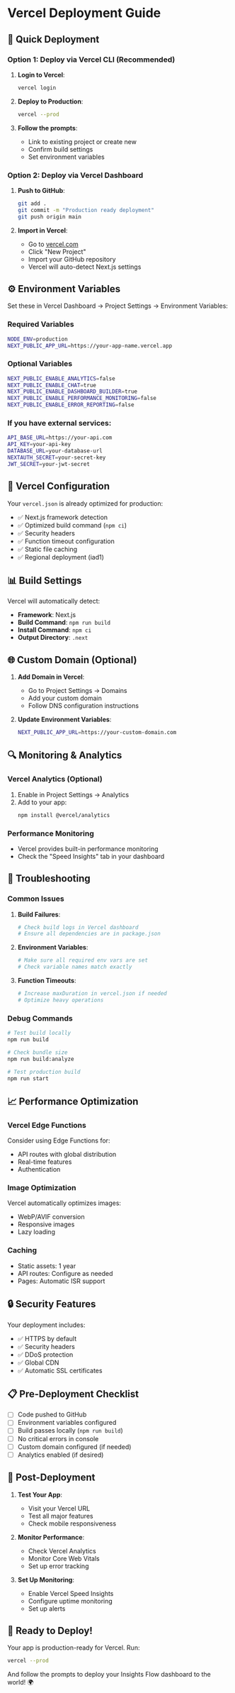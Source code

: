 # Vercel Deployment Guide

## 🚀 Quick Deployment

### Option 1: Deploy via Vercel CLI (Recommended)

1. **Login to Vercel**:
   ```bash
   vercel login
   ```

2. **Deploy to Production**:
   ```bash
   vercel --prod
   ```

3. **Follow the prompts**:
   - Link to existing project or create new
   - Confirm build settings
   - Set environment variables

### Option 2: Deploy via Vercel Dashboard

1. **Push to GitHub**:
   ```bash
   git add .
   git commit -m "Production ready deployment"
   git push origin main
   ```

2. **Import in Vercel**:
   - Go to [vercel.com](https://vercel.com)
   - Click "New Project"
   - Import your GitHub repository
   - Vercel will auto-detect Next.js settings

## ⚙️ Environment Variables

Set these in Vercel Dashboard → Project Settings → Environment Variables:

### Required Variables
```bash
NODE_ENV=production
NEXT_PUBLIC_APP_URL=https://your-app-name.vercel.app
```

### Optional Variables
```bash
NEXT_PUBLIC_ENABLE_ANALYTICS=false
NEXT_PUBLIC_ENABLE_CHAT=true
NEXT_PUBLIC_ENABLE_DASHBOARD_BUILDER=true
NEXT_PUBLIC_ENABLE_PERFORMANCE_MONITORING=false
NEXT_PUBLIC_ENABLE_ERROR_REPORTING=false
```

### If you have external services:
```bash
API_BASE_URL=https://your-api.com
API_KEY=your-api-key
DATABASE_URL=your-database-url
NEXTAUTH_SECRET=your-secret-key
JWT_SECRET=your-jwt-secret
```

## 🔧 Vercel Configuration

Your `vercel.json` is already optimized for production:

- ✅ Next.js framework detection
- ✅ Optimized build command (`npm ci`)
- ✅ Security headers
- ✅ Function timeout configuration
- ✅ Static file caching
- ✅ Regional deployment (iad1)

## 📊 Build Settings

Vercel will automatically detect:
- **Framework**: Next.js
- **Build Command**: `npm run build`
- **Install Command**: `npm ci`
- **Output Directory**: `.next`

## 🌐 Custom Domain (Optional)

1. **Add Domain in Vercel**:
   - Go to Project Settings → Domains
   - Add your custom domain
   - Follow DNS configuration instructions

2. **Update Environment Variables**:
   ```bash
   NEXT_PUBLIC_APP_URL=https://your-custom-domain.com
   ```

## 🔍 Monitoring & Analytics

### Vercel Analytics (Optional)
1. Enable in Project Settings → Analytics
2. Add to your app:
   ```bash
   npm install @vercel/analytics
   ```

### Performance Monitoring
- Vercel provides built-in performance monitoring
- Check the "Speed Insights" tab in your dashboard

## 🚨 Troubleshooting

### Common Issues

1. **Build Failures**:
   ```bash
   # Check build logs in Vercel dashboard
   # Ensure all dependencies are in package.json
   ```

2. **Environment Variables**:
   ```bash
   # Make sure all required env vars are set
   # Check variable names match exactly
   ```

3. **Function Timeouts**:
   ```bash
   # Increase maxDuration in vercel.json if needed
   # Optimize heavy operations
   ```

### Debug Commands
```bash
# Test build locally
npm run build

# Check bundle size
npm run build:analyze

# Test production build
npm run start
```

## 📈 Performance Optimization

### Vercel Edge Functions
Consider using Edge Functions for:
- API routes with global distribution
- Real-time features
- Authentication

### Image Optimization
Vercel automatically optimizes images:
- WebP/AVIF conversion
- Responsive images
- Lazy loading

### Caching
- Static assets: 1 year
- API routes: Configure as needed
- Pages: Automatic ISR support

## 🔒 Security Features

Your deployment includes:
- ✅ HTTPS by default
- ✅ Security headers
- ✅ DDoS protection
- ✅ Global CDN
- ✅ Automatic SSL certificates

## 📋 Pre-Deployment Checklist

- [ ] Code pushed to GitHub
- [ ] Environment variables configured
- [ ] Build passes locally (`npm run build`)
- [ ] No critical errors in console
- [ ] Custom domain configured (if needed)
- [ ] Analytics enabled (if desired)

## 🎯 Post-Deployment

1. **Test Your App**:
   - Visit your Vercel URL
   - Test all major features
   - Check mobile responsiveness

2. **Monitor Performance**:
   - Check Vercel Analytics
   - Monitor Core Web Vitals
   - Set up error tracking

3. **Set Up Monitoring**:
   - Enable Vercel Speed Insights
   - Configure uptime monitoring
   - Set up alerts

## 🚀 Ready to Deploy!

Your app is production-ready for Vercel. Run:

```bash
vercel --prod
```

And follow the prompts to deploy your Insights Flow dashboard to the world! 🌍
